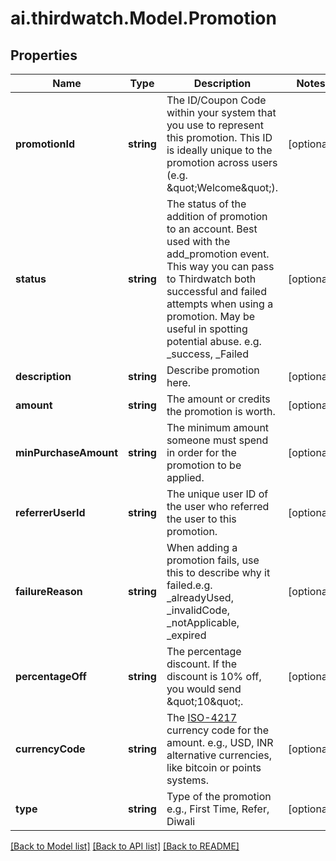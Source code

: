 # ai.thirdwatch.Model.Promotion
## Properties

Name | Type | Description | Notes
------------ | ------------- | ------------- | -------------
**promotionId** | **string** | The ID/Coupon Code within your system that you use to represent this promotion. This ID is ideally unique to the promotion across users (e.g. \&quot;Welcome\&quot;). | [optional] 
**status** | **string** | The status of the addition of promotion to an account. Best used with the add_promotion event. This way you can pass to Thirdwatch both successful and failed attempts when using a promotion. May be useful in spotting potential abuse. e.g. _success, _Failed | [optional] 
**description** | **string** | Describe promotion here. | [optional] 
**amount** | **string** | The amount or credits the promotion is worth. | [optional] 
**minPurchaseAmount** | **string** | The minimum amount someone must spend in order for the promotion to be applied. | [optional] 
**referrerUserId** | **string** | The unique user ID of the user who referred the user to this promotion. | [optional] 
**failureReason** | **string** | When adding a promotion fails, use this to describe why it failed.e.g. _alreadyUsed, _invalidCode, _notApplicable, _expired | [optional] 
**percentageOff** | **string** | The percentage discount. If the discount is 10% off, you would send \&quot;10\&quot;. | [optional] 
**currencyCode** | **string** | The [ISO-4217](http://en.wikipedia.org/wiki/ISO_4217) currency code for the amount. e.g., USD, INR alternative currencies, like bitcoin or points systems. | [optional] 
**type** | **string** | Type of the promotion e.g., First Time, Refer, Diwali | [optional] 

[[Back to Model list]](../README.md#documentation-for-models) [[Back to API list]](../README.md#documentation-for-api-endpoints) [[Back to README]](../README.md)

